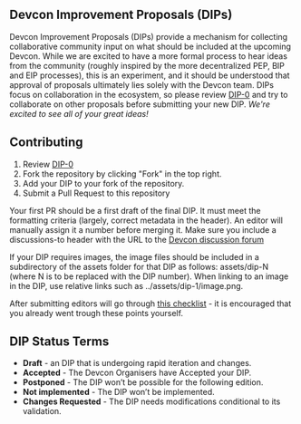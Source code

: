 ## Devcon Improvement Proposals (DIPs)

Devcon Improvement Proposals (DIPs) provide a mechanism for collecting collaborative community input on what should be included at the upcoming Devcon. While we are excited to have a more formal process to hear ideas from the community (roughly inspired by the more decentralized PEP, BIP and EIP processes), this is an experiment, and it should be understood that approval of proposals ultimately lies solely with the Devcon team. DIPs focus on collaboration in the ecosystem, so please review [DIP-0](DIPs/DIP-0.md) and try to collaborate on other proposals before submitting your new DIP. *We're excited to see all of your great ideas!*
 
 
## Contributing

1. Review [DIP-0](DIPs/DIP-0.md)
2. Fork the repository by clicking "Fork" in the top right.
3. Add your DIP to your fork of the repository.
4. Submit a Pull Request to this repository

Your first PR should be a first draft of the final DIP. It must meet the formatting criteria (largely, correct metadata in the header). An editor will manually assign it a number before merging it. Make sure you include a discussions-to header with the URL to the [Devcon discussion forum](https://forum.devcon.org)

If your DIP requires images, the image files should be included in a subdirectory of the assets folder for that DIP as follows: assets/dip-N (where N is to be replaced with the DIP number). When linking to an image in the DIP, use relative links such as ../assets/dip-1/image.png.

After submitting editors will go through [this checklist](checklist.md) - it is encouraged that you already went trough these points yourself.

## DIP Status Terms

 * **Draft** - an DIP that is undergoing rapid iteration and changes.
 * **Accepted** - The Devcon Organisers have Accepted your DIP.
 * **Postponed** - The DIP won’t be possible for the following edition.
 * **Not implemented** - The DIP won’t be implemented.
 * **Changes Requested** - The DIP needs modifications conditional to its validation.
